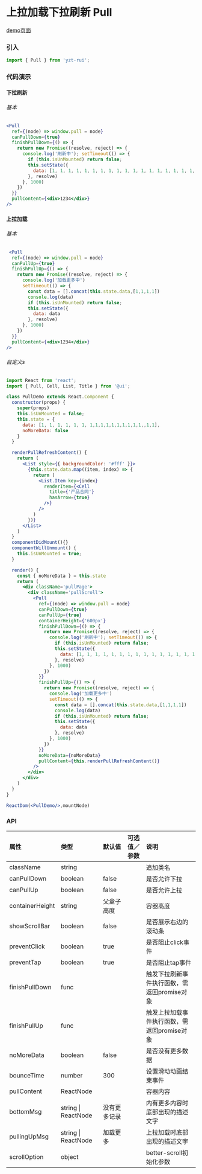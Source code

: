 # 上拉加载下拉刷新 Pull

[demo页面](https://yyb323.com/yui.mobile/pull)

### 引入

```js
import { Pull } from 'yzt-rui';
```

### 代码演示

#### 下拉刷新

###### 基本
```jsx
<Pull
  ref={(node) => window.pull = node}
  canPullDown={true}
  finishPullDown={() => {
    return new Promise((resolve, reject) => {
      console.log('刷新中'); setTimeout(() => {
        if (this.isUnMounted) return false;
        this.setState({
          data: [1, 1, 1, 1, 1, 1, 1, 1, 1, 1, 1, 1, 1, 1, 1, 1, 1, 1, 1, 1, 1, 1, 1, 1, 1, 1, 1, 1, 1, 1, 1, 1, 1, 1, 1, 1, 1, 1, 1, 1, 1]
        }, resolve)
      }, 1000)
    })
  }}
  pullContent={<div>1234</div>}
/>
```

#### 上拉加载

###### 基本
```jsx
 <Pull
  ref={(node) => window.pull = node}
  canPullUp={true}
  finishPullUp={() => {
    return new Promise((resolve, reject) => {
      console.log('加载更多中')
      setTimeout(() => {
        const data = [].concat(this.state.data,[1,1,1,1])
        console.log(data)
        if (this.isUnMounted) return false;
        this.setState({
          data: data
        }, resolve)
      }, 1000)
    })
  }}
  pullContent={<div>1234</div>}
/>
```

###### 自定义s
```jsx
import React from 'react';
import { Pull, Cell, List, Title } from '@ui';

class PullDemo extends React.Component {
  constructor(props) {
    super(props)
    this.isUnMounted = false;
    this.state = {
      data: [1, 1, 1, 1, 1, 1, 1,1,1,1,1,1,1,1,1,1,,1,1],
      noMoreData: false
    }
  }

  renderPullRefreshContent() {
    return (
      <List style={{ backgroundColor: '#fff' }}>
        {this.state.data.map((item, index) => {
          return (
            <List.Item key={index}
              renderItem={<Cell
                title={'产品合同'}
                hasArrow={true}
              />}
            />
          )
        })}
      </List>
    )
  }
  componentDidMount(){}
  componentWillUnmount() {
    this.isUnMounted = true;
  }

  render() {
    const { noMoreData } = this.state
    return (
      <div className='pullPage'>
        <div className='pullScroll'>
          <Pull
            ref={(node) => window.pull = node}
            canPullDown={true}
            canPullUp={true}
            containerHeight={'600px'}
            finishPullDown={() => {
              return new Promise((resolve, reject) => {
                console.log('刷新中'); setTimeout(() => {
                  if (this.isUnMounted) return false;
                  this.setState({
                    data: [1, 1, 1, 1, 1, 1, 1, 1, 1, 1, 1, 1, 1, 1, 1, 1, 1, 1, 1, 1, 1, 1, 1, 1, 1, 1, 1, 1, 1, 1, 1, 1, 1, 1, 1, 1, 1, 1, 1, 1, 1]
                  }, resolve)
                }, 1000)
              })
            }}
            finishPullUp={() => {
              return new Promise((resolve, reject) => {
                console.log('加载更多中')
                setTimeout(() => {
                  const data = [].concat(this.state.data,[1,1,1,1])
                  console.log(data)
                  if (this.isUnMounted) return false;
                  this.setState({
                    data: data
                  }, resolve)
                }, 1000)
              })
            }}
            noMoreData={noMoreData}
            pullContent={this.renderPullRefreshContent()}
          />
        </div>
      </div>
    )
  }
}

ReactDom(<PullDemo/>,mountNode)

```

### API

| 属性 | 类型 | 默认值 | 可选值／参数 | 说明 |
| :--- | :--- | :--- | :--- | :--- |
| className | string | | | 追加类名 |
| canPullDown | boolean | false |  | 是否允许下拉 |
| canPullUp | boolean | false |  | 是否允许上拉 |
| containerHeight | string | 父盒子高度 |  | 容器高度 |
| showScrollBar | boolean | false | | 是否展示右边的滚动条 |
| preventClick | boolean | true | | 是否阻止click事件 |
| preventTap | boolean | true | | 是否阻止tap事件 |
| finishPullDown | func | | | 触发下拉刷新事件执行函数，需返回promise对象 |
| finishPullUp | func | | | 触发上拉加载事件执行函数，需返回promise对象 |
| noMoreData | boolean | false | | 是否没有更多数据 |
| bounceTime | number | 300 | | 设置滑动动画结束事件 |
| pullContent | ReactNode | | | 容器内容 |
| bottomMsg | string &#124; ReactNode | 没有更多记录 | | 内有更多内容时底部出现的描述文字 |
| pullingUpMsg | string &#124; ReactNode | 加载更多 | | 上拉加载时底部出现的描述文字 |
| scrollOption | object |  | | better-scroll初始化参数 |


